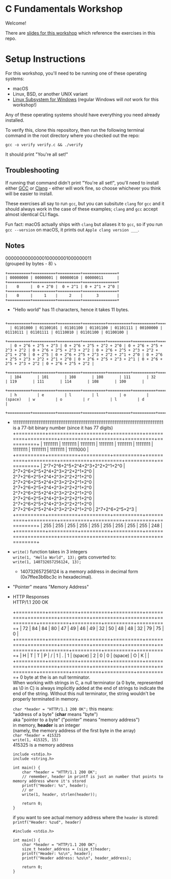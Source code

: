 # C Fundamentals Workshop

Welcome!

There are [slides for this workshop](https://docs.google.com/presentation/d/1CGtDVSazrJHI52OnwwJXgogQEHs63lrasfQWJvmcYM0/edit?usp=sharing) which reference the exercises in this repo.

# Setup Instructions

For this workshop, you'll need to be running one of these operating systems:

- macOS
- Linux, BSD, or another UNIX variant
- [Linux Subsystem for Windows](https://learn.microsoft.com/en-us/windows/wsl/install) (regular Windows will _not_ work for this workshop!)

Any of these operating systems should have everything you need already installed.

To verify this, clone this repository, then run the following terminal command in the root directory where you checked out the repo:

```
gcc -o verify verify.c && ./verify
```

It should print "You're all set!"

## Troubleshooting

If running that command didn't print "You're all set!", you'll need to install either
[GCC](https://gcc.gnu.org/) or [Clang](https://clang.llvm.org/) -
either will work fine, so choose whichever you think will be
easier to install.

These exercises all say to run `gcc`, but you can subsitute `clang` for `gcc` and
it should always work in the case of these examples; `clang` and `gcc` accept
almost identical CLI flags.

Fun fact: macOS actually ships with `clang` but aliases it to `gcc`, so if you run
`gcc --version` on macOS, it prints out `Apple clang version ___`.

## Notes

00000000000000100000001000000011  
(grouped by bytes - 8) ⤵️

```
+==========+==========+==========+===============+
| 00000000 | 00000001 | 00000010 | 00000011      |
+==========+==========+==========+===============+
|    0     |  0 + 2^0 |  0 + 2^1 | 0 + 2^1 + 2^0 |
+==========+==========+==========+===============+
|    0     |     1    |     2    |      3        |
+==========+==========+==========+===============+
```

- "Hello world" has 11 characters, hence it takes 11 bytes.

```
  +==========+==========+==========+==========+==========+==========+==========+==========+==========+==========+==========+
  | 01101000 | 01100101 | 01101100 | 01101100 | 01101111 | 00100000 | 01110111 | 01101111 | 01110010 | 01101100 | 01100100 |
  +==========+==========+==========+==========+==========+==========+==========+==========+==========+==========+==========+
  | 0 + 2^6 + 2^5 + 2^3 | 0 + 2^6 + 2^5 + 2^2 + 2^0 | 0 + 2^6 + 2^5 + 2^3 + 2^2 | 0 + 2^6 + 2^5 + 2^3 + 2^2 | 0 + 2^6 + 2^5 + 2^3 + 2^2 + 2^1 + 2^0 | 0 + 2^5 | 0 + 2^6 + 2^5 + 2^3 + 2^2 + 2^1 + 2^0 | 0 + 2^6 + 2^5 + 2^3 + 2^2 + 2^1 + 2^0 | 0 + 2^6 + 2^5 + 2^3 + 2^1 | 0 + 2^6 + 2^5 + 2^3 + 2^2 | 0 + 2^6 + 2^5 + 2^2 |
  +==========+==========+==========+==========+==========+==========+==========+==========+==========+==========+==========+
  | 104       | 101       | 108       | 108       | 111       | 32        | 119       | 111       | 114       | 108       | 100       |
  +==========+==========+==========+==========+==========+==========+==========+==========+==========+==========+==========+
  | h         | e         | l         | l         | o         | (space)   | w         | o         | r         | l         | d         |
  +==========+==========+==========+==========+==========+==========+==========+==========+==========+==========+==========+
```

- 11111111111111111111111111111111111111111111111111111111111111111111111111111111111 is a 77-bit binary number (since it has 77 digits)
  +==========+==========+==========+==========+==========+==========+==========+==========+==========+==========+
  | 11111111 | 11111111 | 11111111 | 11111111 | 11111111 | 11111111 | 11111111 | 11111111 | 11111111 | 11111000 |
  +==========+==========+==========+==========+==========+==========+==========+==========+==========+==========+
  | 2^7+2^6+2^5+2^4+2^3+2^2+2^1+2^0 | 2^7+2^6+2^5+2^4+2^3+2^2+2^1+2^0 | 2^7+2^6+2^5+2^4+2^3+2^2+2^1+2^0 | 2^7+2^6+2^5+2^4+2^3+2^2+2^1+2^0 | 2^7+2^6+2^5+2^4+2^3+2^2+2^1+2^0 | 2^7+2^6+2^5+2^4+2^3+2^2+2^1+2^0 | 2^7+2^6+2^5+2^4+2^3+2^2+2^1+2^0 | 2^7+2^6+2^5+2^4+2^3+2^2+2^1+2^0 | 2^7+2^6+2^5+2^4+2^3+2^2+2^1+2^0 | 2^7+2^6+2^5+2^3 |
  +==========+==========+==========+==========+==========+==========+==========+==========+==========+==========+
  | 255 | 255 | 255 | 255 | 255 | 255 | 255 | 255 | 255 | 248 |
  +==========+==========+==========+==========+==========+==========+==========+==========+==========+==========+

- `write()` function takes in 3 integers  
  `write(1, "Hello World", 13);` gets converted to:  
  `write(1, 140732657256124, 13);`

  - 140732657256124 is a memory address in decimal form (0x7ffee3b6bc3c in hexadecimal).

- "Pointer" means "Memory Address"
- HTTP Responses  
   HTTP/1.1 200 OK
   <!doctype html></html>

  +==========+==========+==========+==========+==========+==========+==========+==========+==========+==========+==========+==========+==========+==========+
  | 72 | 84 | 84 | 80 | 47 | 49 | 46 | 49 | 32 | 50 | 48 | 48 | 32 | 79 | 75 | 0 |
  +==========+==========+==========+==========+==========+==========+==========+==========+==========+==========+==========+==========+==========+==========+
  | H | T | T | P | / | 1 | . | 1 | (space) | 2 | 0 | 0 | (space) | O | K | |
  +==========+==========+==========+==========+==========+==========+==========+==========+==========+==========+==========+==========+==========+==========+
  0 byte at the is an null terminator.  
  When working with strings in C, a null terminator (a 0 byte, represented as \0 in C) is always implicitly added at the end of strings to indicate the end of the string. Without this null terminator, the string wouldn't be properly terminated in memory.

  `char *header = "HTTP/1.1 200 OK";` this means:  
  "address of a byte" (**char** means "byte")  
  aka "pointer to a byte" ("pointer" means "memory address")  
  in memory, **header** is an integer  
  (namely, the memory address of the first byte in the array)  
  `char *header = 415325`  
  `write(1, 415325, 15)`  
  415325 is a memory address

  ```
  include <stdio.h>
  include <string.h>

  int main() {
      char *header = "HTTP/1.1 200 OK";
      // remember, header in printf is just an number that points to memory address where it's stored
      printf("Header: %s", header);
      // or
      write(1, header, strlen(header));

      return 0;
  }
  ```

  if you want to see actual memory address where the `header` is stored:  
  `printf("Header: %zud", header)`

  ```
  #include <stdio.h>

  int main() {
      char *header = "HTTP/1.1 200 OK";
      size_t header_address = (size_t)header;
      printf("Header: %s\n", header);
      printf("Header address: %zu\n", header_address);

      return 0;
  }
  ```
